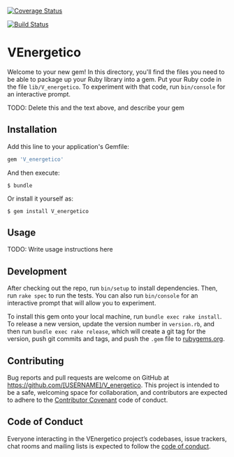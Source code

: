 
[![Coverage Status](https://coveralls.io/repos/github/alu0100888041/nutrientes/badge.svg?branch=master)](https://coveralls.io/github/alu0100888041/nutrientes?branch=master)

[![Build Status](https://travis-ci.org/alu0100888041/nutrientes.svg?branch=master)](https://travis-ci.org/alu0100888041/nutrientes)


# VEnergetico

Welcome to your new gem! In this directory, you'll find the files you need to be able to package up your Ruby library into a gem. Put your Ruby code in the file `lib/V_energetico`. To experiment with that code, run `bin/console` for an interactive prompt.

TODO: Delete this and the text above, and describe your gem

## Installation

Add this line to your application's Gemfile:

```ruby
gem 'V_energetico'
```

And then execute:

    $ bundle

Or install it yourself as:

    $ gem install V_energetico

## Usage

TODO: Write usage instructions here

## Development

After checking out the repo, run `bin/setup` to install dependencies. Then, run `rake spec` to run the tests. You can also run `bin/console` for an interactive prompt that will allow you to experiment.

To install this gem onto your local machine, run `bundle exec rake install`. To release a new version, update the version number in `version.rb`, and then run `bundle exec rake release`, which will create a git tag for the version, push git commits and tags, and push the `.gem` file to [rubygems.org](https://rubygems.org).

## Contributing

Bug reports and pull requests are welcome on GitHub at https://github.com/[USERNAME]/V_energetico. This project is intended to be a safe, welcoming space for collaboration, and contributors are expected to adhere to the [Contributor Covenant](http://contributor-covenant.org) code of conduct.

## Code of Conduct

Everyone interacting in the VEnergetico project’s codebases, issue trackers, chat rooms and mailing lists is expected to follow the [code of conduct](https://github.com/[USERNAME]/V_energetico/blob/master/CODE_OF_CONDUCT.md).
